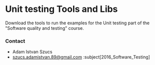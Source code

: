 # Unit testing Tools and Libs #

Download the tools to run the examples for the Unit testing part of
the "Software quality and testing" course.

### Contact ###

* Adam Istvan Szucs
* szucs.adamistvan.89@gmail.com :subject[2016_Software_Testing]
